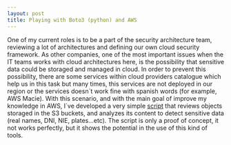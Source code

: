 ```yaml
---
layout: post
title: Playing with Boto3 (python) and AWS
---
```

One of my current roles is to be a part of the security architecture team, reviewing a lot of architectures and defining our own cloud security framework.
As other companies, one of the most important issues when the IT teams works with cloud architectures here, is the possibility that sensitive data could be storaged and managed in cloud.
In order to prevent this possibility, there are some services within cloud providers catalogue which help us in this task but many times, this services are not deployed in our region or the services doesn´t work fine with spanish words (for example, AWS Macie).
With this scenario, and with the main goal of improve my knowledge in AWS, I´ve developed a very simple [script](https://github.com/atrigomv/aws/blob/master/s3_DLP_PoC.py) that reviews objects storaged in the S3 buckets, and analyzes its content to detect sensitive data (real names, DNI, NIE, plates...etc).
The script is only a proof of concept, it not works perfectly, but it shows the potential in the use of this kind of tools.
